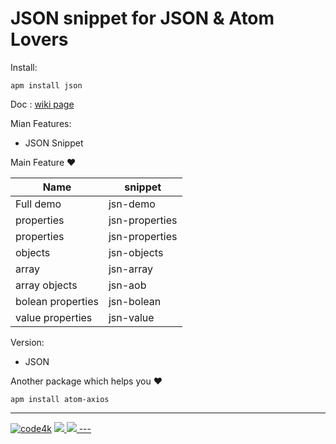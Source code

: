 

#   JSON snippet for JSON  & Atom Lovers

Install:

```ssh
apm install json
```

Doc : [wiki page](https://github.com/code4mk/atom-json/wiki)

Mian Features:

  - JSON Snippet

  Main Feature ❤️


  | Name  |  snippet |
  |---|---|
  | Full demo| jsn-demo |
  | properties | jsn-properties |
  | properties | jsn-properties |
  | objects | jsn-objects |
  | array | jsn-array |
  | array objects | jsn-aob |
  | bolean properties | jsn-bolean |
  | value properties | jsn-value |

Version:

  - JSON



  Another package which helps you   ❤️

  ```ssh
  apm install atom-axios
  ```

  ---
[![code4k](https://img.shields.io/badge/Powered-By-blue.svg)]()
<a href="https://hellolaravel.org" ><img src="https://img.shields.io/badge/Hello-Laravel-red.svg" >
<a href="https://twitter.com/code4mk" ><img src="https://img.shields.io/badge/%40-code4mk-brightgreen.svg" >
    ---
